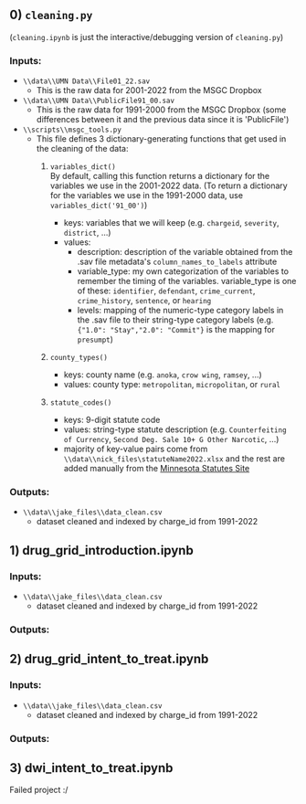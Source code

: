 ## 0) `cleaning.py` 
(`cleaning.ipynb` is just the interactive/debugging version of `cleaning.py`)
### Inputs:
* `\\data\\UMN Data\\File01_22.sav`
    * This is the raw data for 2001-2022 from the MSGC Dropbox 
* `\\data\\UMN Data\\PublicFile91_00.sav`
    * This is the raw data for 1991-2000 from the MSGC Dropbox (some differences between it and the previous data since it is 'PublicFile')
* `\\scripts\\msgc_tools.py`
    * This file defines 3 dictionary-generating functions that get used in the cleaning of the data:
        1) `variables_dict()`  
            By default, calling this function returns a dictionary for the variables we use in the 2001-2022 data. (To return a dictionary for the variables we use in the 1991-2000 data, use `variables_dict('91_00')`)
            * keys: variables that we will keep (e.g. `chargeid`, `severity`, `district`, ...)
            * values: 
                * description: description of the variable obtained from the .sav file metadata's `column_names_to_labels` attribute
                * variable_type: my own categorization of the variables to remember the timing of the variables. variable_type is one of these: `identifier`, `defendant`, `crime_current`, `crime_history`, `sentence`, or `hearing`
                * levels: mapping of the numeric-type category labels in the .sav file to their string-type category labels (e.g. `{"1.0": "Stay","2.0": "Commit"}` is the mapping for `presumpt`)

        2) `county_types()`
            * keys: county name (e.g. `anoka`, `crow wing`, `ramsey`, ...)
            * values: county type: `metropolitan`, `micropolitan`, or `rural`

        3) `statute_codes()`
            * keys: 9-digit statute code
            * values: string-type statute description (e.g. `Counterfeiting of Currency`, `Second Deg. Sale 10+ G Other Narcotic`, ...)
            * majority of key-value pairs come from `\\data\\nick_files\statuteName2022.xlsx` and the rest are added manually from the [Minnesota Statutes Site](https://www.revisor.mn.gov/statutes/) 

### Outputs: 
* `\\data\\jake_files\\data_clean.csv`
    * dataset cleaned and indexed by charge_id from 1991-2022

## 1) drug_grid_introduction.ipynb
### Inputs:
* `\\data\\jake_files\\data_clean.csv`
    * dataset cleaned and indexed by charge_id from 1991-2022

### Outputs:


## 2) drug_grid_intent_to_treat.ipynb
### Inputs:
* `\\data\\jake_files\\data_clean.csv`
    * dataset cleaned and indexed by charge_id from 1991-2022

### Outputs:


## 3) dwi_intent_to_treat.ipynb
Failed project :/

